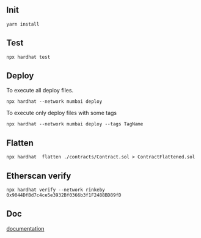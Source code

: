 ## Init

```
yarn install
```

## Test

```
npx hardhat test
```

## Deploy

To execute all deploy files.

```
npx hardhat --network mumbai deploy
```

To execute only deploy files with some tags

```
npx hardhat --network mumbai deploy --tags TagName
```

## Flatten

```
npx hardhat  flatten ./contracts/Contract.sol > ContractFlattened.sol
```

## Etherscan verify

```
npx hardhat verify --network rinkeby 0x9044DfBd7c4ce5e3932Bf0366b3f1F2488BD89fD
```

## Doc

[documentation](doc/README.md)

